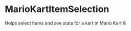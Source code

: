 MarioKartItemSelection
======================

Helps select items and see stats for a kart in Mario Kart 8
